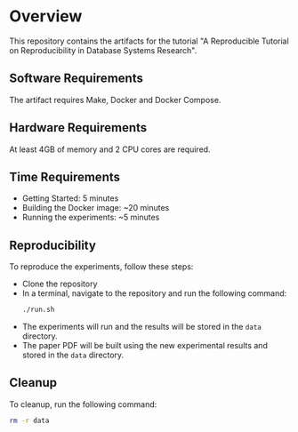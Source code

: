 # Overview
This repository contains the artifacts for the tutorial "A Reproducible Tutorial
on Reproducibility in Database Systems Research".

## Software Requirements
The artifact requires Make, Docker and Docker Compose.

## Hardware Requirements
At least 4GB of memory and 2 CPU cores are required.

## Time Requirements
* Getting Started: 5 minutes
* Building the Docker image: ~20 minutes
* Running the experiments: ~5 minutes

## Reproducibility
To reproduce the experiments, follow these steps:
* Clone the repository
* In a terminal, navigate to the repository and run the following command:
  ```bash
  ./run.sh
  ```
* The experiments will run and the results will be stored in the `data` directory.
* The paper PDF will be built using the new experimental results and stored in the `data` directory.

## Cleanup
To cleanup, run the following command:
```bash
rm -r data
```
